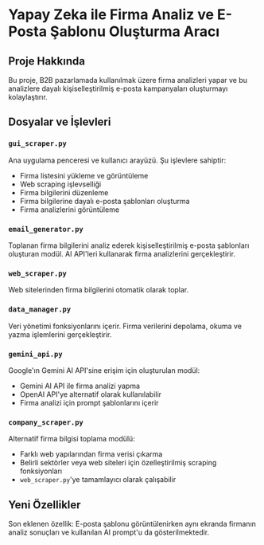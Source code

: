 # Yapay Zeka ile Firma Analiz ve E-Posta Şablonu Oluşturma Aracı

## Proje Hakkında
Bu proje, B2B pazarlamada kullanılmak üzere firma analizleri yapar ve bu analizlere dayalı kişiselleştirilmiş e-posta kampanyaları oluşturmayı kolaylaştırır.

## Dosyalar ve İşlevleri

### `gui_scraper.py`
Ana uygulama penceresi ve kullanıcı arayüzü. Şu işlevlere sahiptir:
- Firma listesini yükleme ve görüntüleme
- Web scraping işlevselliği
- Firma bilgilerini düzenleme
- Firma bilgilerine dayalı e-posta şablonları oluşturma
- Firma analizlerini görüntüleme

### `email_generator.py`
Toplanan firma bilgilerini analiz ederek kişiselleştirilmiş e-posta şablonları oluşturan modül. AI API'leri kullanarak firma analizlerini gerçekleştirir.

### `web_scraper.py`
Web sitelerinden firma bilgilerini otomatik olarak toplar.

### `data_manager.py`
Veri yönetimi fonksiyonlarını içerir. Firma verilerini depolama, okuma ve yazma işlemlerini gerçekleştirir.

### `gemini_api.py`
Google'ın Gemini AI API'sine erişim için oluşturulan modül:
- Gemini AI API ile firma analizi yapma
- OpenAI API'ye alternatif olarak kullanılabilir
- Firma analizi için prompt şablonlarını içerir

### `company_scraper.py`
Alternatif firma bilgisi toplama modülü:
- Farklı web yapılarından firma verisi çıkarma
- Belirli sektörler veya web siteleri için özelleştirilmiş scraping fonksiyonları
- `web_scraper.py`'ye tamamlayıcı olarak çalışabilir

## Yeni Özellikler
Son eklenen özellik: E-posta şablonu görüntülenirken aynı ekranda firmanın analiz sonuçları ve kullanılan AI prompt'u da gösterilmektedir.
